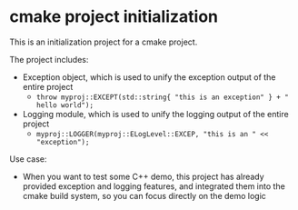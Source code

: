 # cmake project initialization

This is an initialization project for a cmake project.

The project includes:
- Exception object, which is used to unify the exception output of the entire project
    + `throw myproj::EXCEPT(std::string{ "this is an exception" } + " hello world");`
- Logging module, which is used to unify the logging output of the entire project
    + `myproj::LOGGER(myproj::ELogLevel::EXCEP, "this is an " << "exception");`

Use case:
- When you want to test some C++ demo, this project has already provided exception and logging features, and integrated them into the cmake build system, so you can focus directly on the demo logic
